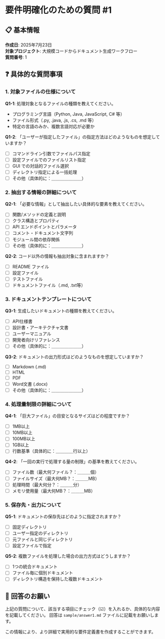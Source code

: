 # 要件明確化のための質問 #1

## 📋 基本情報
**作成日**: 2025年7月23日  
**対象プロジェクト**: 大規模コードからドキュメント生成ワークフロー  
**質問番号**: 1

## ❓ 具体的な質問事項

### 1. 対象ファイルの仕様について

**Q1-1**: 処理対象となるファイルの種類を教えてください。
- プログラミング言語（Python, Java, JavaScript, C# 等）
- ファイル形式（.py, .java, .js, .cs, .md 等）
- 特定の言語のみか、複数言語対応が必要か

**Q1-2**: 「ユーザーが指定したファイル」の指定方法はどのようなものを想定していますか？
- [ ] コマンドライン引数でファイルパス指定
- [ ] 設定ファイルでのファイルリスト指定
- [ ] GUI での対話的ファイル選択
- [ ] ディレクトリ指定による一括処理
- [ ] その他（具体的に：＿＿＿＿＿＿＿）

### 2. 抽出する情報の詳細について

**Q2-1**: 「必要な情報」として抽出したい具体的な要素を教えてください。
- [ ] 関数/メソッドの定義と説明
- [ ] クラス構造とプロパティ
- [ ] API エンドポイントとパラメータ
- [ ] コメント・ドキュメント文字列
- [ ] モジュール間の依存関係
- [ ] その他（具体的に：＿＿＿＿＿＿＿）

**Q2-2**: コード以外の情報も抽出対象に含まれますか？
- [ ] README ファイル
- [ ] 設定ファイル
- [ ] テストファイル
- [ ] ドキュメントファイル（.md, .txt等）

### 3. ドキュメントテンプレートについて

**Q3-1**: 生成したいドキュメントの種類を教えてください。
- [ ] API仕様書
- [ ] 設計書・アーキテクチャ文書
- [ ] ユーザーマニュアル
- [ ] 開発者向けリファレンス
- [ ] その他（具体的に：＿＿＿＿＿＿＿）

**Q3-2**: ドキュメントの出力形式はどのようなものを想定していますか？
- [ ] Markdown (.md)
- [ ] HTML
- [ ] PDF
- [ ] Word文書 (.docx)
- [ ] その他（具体的に：＿＿＿＿＿＿＿）

### 4. 処理量制限の詳細について

**Q4-1**: 「巨大ファイル」の目安となるサイズはどの程度ですか？
- [ ] 1MB以上
- [ ] 10MB以上
- [ ] 100MB以上
- [ ] 1GB以上
- [ ] 行数基準（具体的に：＿＿＿＿行以上）

**Q4-2**: 「一回の実行で処理する量の制限」の基準を教えてください。
- [ ] ファイル数（最大何ファイル？：＿＿＿個）
- [ ] ファイルサイズ（最大何MB？：＿＿＿MB）
- [ ] 処理時間（最大何分？：＿＿＿分）
- [ ] メモリ使用量（最大何MB？：＿＿＿MB）

### 5. 保存先・出力について

**Q5-1**: ドキュメントの保存先はどのように指定されますか？
- [ ] 固定ディレクトリ
- [ ] ユーザー指定のディレクトリ
- [ ] 元ファイルと同じディレクトリ
- [ ] 設定ファイルで指定

**Q5-2**: 複数ファイルを処理した場合の出力方式はどうしますか？
- [ ] 1つの統合ドキュメント
- [ ] ファイル毎に個別ドキュメント
- [ ] ディレクトリ構造を保持した複数ドキュメント

## 🎯 回答のお願い

上記の質問について、該当する項目にチェック（☑）を入れるか、具体的な内容を記載してください。
回答は `sample/answer1.md` ファイルに記載をお願いします。

この情報により、より詳細で実用的な要件定義書を作成することができます。

